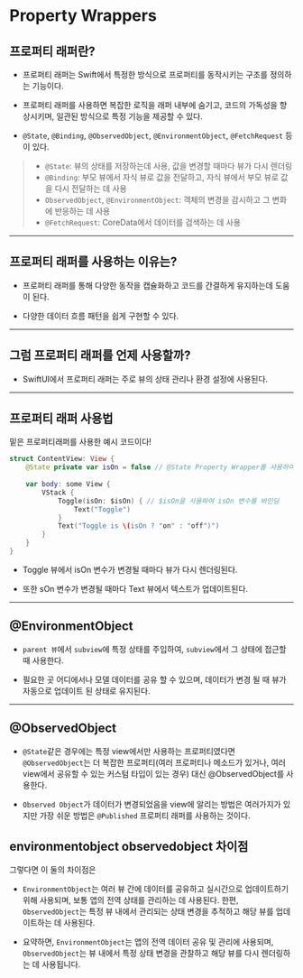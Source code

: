 # Property Wrappers

## 프로퍼티 래퍼란?

- 프로퍼티 래퍼는 Swift에서 특정한 방식으로 프로퍼티를 동작시키는 구조를 정의하는 기능이다.

- 프로퍼티 래퍼를 사용하면 복잡한 로직을 래퍼 내부에 숨기고, 코드의 가독성을 향상시키며, 일관된 방식으로 특정 기능을 제공할 수 있다. 

- `@State`, `@Binding`, `@ObservedObject`, `@EnvironmentObject`, `@FetchRequest` 등이 있다. 
> - `@State`: 뷰의 상태를 저장하는데 사용, 값을 변경할 때마다 뷰가 다시 렌더링
> - `@Binding`: 부모 뷰에서 자식 뷰로 값을 전달하고, 자식 뷰에서 부모 뷰로 값을 다시 전달하는 데 사용
> - `ObservedObject`, `@EnvironmentObject`: 객체의 변경을 감시하고 그 변화에 반응하는 데 사용
> - `@FetchRequest`: CoreData에서 데이터를 검색하는 데 사용


***

## 프로퍼티 래퍼를 사용하는 이유는?

- 프로퍼티 래퍼를 통해 다양한 동작을 캡슐화하고 코드를 간결하게 유지하는데 도움이 된다.

- 다양한 데이터 흐름 패턴을 쉽게 구현할 수 있다.


***

## 그럼 프로퍼티 래퍼를 언제 사용할까?

- SwiftUI에서 프로퍼티 래퍼는 주로 뷰의 상태 관리나 환경 설정에 사용된다.

***

## 프로퍼티 래퍼 사용법

밑은 프로퍼티래퍼를 사용한 예시 코드이다!

```swift
struct ContentView: View {
    @State private var isOn = false // @State Property Wrapper를 사용하여 isOn 변수 선언
    
    var body: some View {
        VStack {
            Toggle(isOn: $isOn) { // $isOn을 사용하여 isOn 변수를 바인딩
                Text("Toggle")
            }
            Text("Toggle is \(isOn ? "on" : "off")")
        }
    }
}
```
- Toggle 뷰에서 isOn 변수가 변경될 때마다 뷰가 다시 렌더링된다.

- 또한 sOn 변수가 변경될 때마다 Text 뷰에서 텍스트가 업데이트된다.

***

## @EnvironmentObject

- `parent 뷰`에서 `subview`에 특정 상태를 주입하여, `subview`에서 그 상태에 접근할때 사용한다.

- 필요한 곳 ​​어디에서나 모델 데이터를 공유 할 수 있으며, 데이터가 변경 될 때 뷰가 자동으로 업데이트 된 상태로 유지된다.

***

## @ObservedObject

- `@State`같은 경우에는 특정 view에서만 사용하는 프로퍼티였다면 `@ObservedObject`는 더 복잡한 프로퍼티(여러 프로퍼티나 메소드가 있거나, 여러 view에서 공유할 수 있는 커스텀 타입이 있는 경우) 대신 @ObservedObject를 사용한다.

- `Observed Object`가 데이터가 변경되었음을 view에 알리는 방법은 여러가지가 있지만 가장 쉬운 방법은 `@Published` 프로퍼티 래퍼를 사용하는 것이다.

## environmentobject observedobject 차이점

그렇다면 이 둘의 차이점은

- `EnvironmentObject`는 여러 뷰 간에 데이터를 공유하고 실시간으로 업데이트하기 위해 사용되며, 보통 앱의 전역 상태를 관리하는 데 사용된다. 한편, `ObservedObject`는 특정 뷰 내에서 관리되는 상태 변경을 추적하고 해당 뷰를 업데이트하는 데 사용된다.

- 요약하면, `EnvironmentObject`는 앱의 전역 데이터 공유 및 관리에 사용되며, `ObservedObject`는 뷰 내에서 특정 상태 변경을 관찰하고 해당 뷰를 다시 렌더링하는 데 사용됩니다.